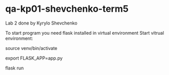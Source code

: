 # qa-kp01-shevchenko-term5 
Lab 2 done by Kyrylo Shevchenko

To start program you need flask installed in virtual environment
Start vitrual environment:

source venv/bin/activate

export FLASK_APP=app.py

flask run 